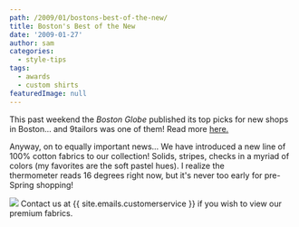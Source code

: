 ```yaml
---
path: /2009/01/bostons-best-of-the-new/
title: Boston's Best of the New
date: '2009-01-27'
author: sam
categories:
  - style-tips
tags:
  - awards
  - custom shirts
featuredImage: null
---
```

This past weekend the _Boston Globe_ published its top picks for new shops in Boston... and 9tailors was one of them! Read more [here.](http://www.boston.com/thingstodo/gallery/newshopping09?pg=38)

Anyway, on to equally important news... We have introduced a new line of 100% cotton fabrics to our collection! Solids, stripes, checks in a myriad of colors (my favorites are the soft pastel hues). I realize the thermometer reads 16 degrees right now, but it's never too early for pre-Spring shopping!

[![](http://1.bp.blogspot.com/_RlJ3L7W6dBw/SX9uk50ApII/AAAAAAAAHO0/teFsuvIccQc/s400/premiumfabrics_20080128.jpg)](http://1.bp.blogspot.com/_RlJ3L7W6dBw/SX9uk50ApII/AAAAAAAAHO0/teFsuvIccQc/s1600-h/premiumfabrics_20080128.jpg)
Contact us at {{ site.emails.customerservice }} if you wish to view our premium fabrics.